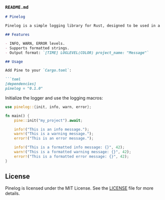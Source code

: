 ### `README.md`

```md
# Pinelog

Pinelog is a simple logging library for Rust, designed to be used in a synchronous context.

## Features

- INFO, WARN, ERROR levels.
- Supports formatted strings.
- Output format: `[TIME] LOGLEVEL(COLOR) project_name: "Message"`

## Usage

Add Pine to your `Cargo.toml`:

```toml
[dependencies]
pinelog = "0.1.0"
```

Initialize the logger and use the logging macros:

```rust
use pinelog::{init, info, warn, error};

fn main() {
    pine::init("my_project").await;

    info!("This is an info message.");
    warn!("This is a warning message.");
    error!("This is an error message.");

    info!("This is a formatted info message: {}", 42);
    warn!("This is a formatted warning message: {}", 42);
    error!("This is a formatted error message: {}", 42);
}
```

## License

Pinelog is licensed under the MIT License. See the [LICENSE](LICENSE) file for more details.
